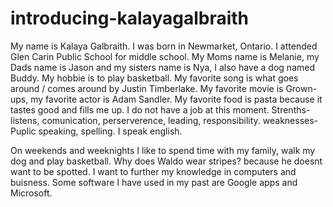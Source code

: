 # introducing-kalayagalbraith
My name is Kalaya Galbraith. I was born in Newmarket, Ontario. I attended Glen Carin Public School for middle school. 
My Moms name is Melanie, my Dads name is Jason and my sisters name is Nya, I also have a dog named Buddy.
My hobbie is to play basketball.
My favorite song is what goes around / comes around by Justin Timberlake. 
My favorite movie is Grown-ups, my favorite actor is Adam Sandler. 
My favorite food is pasta because it tastes good and fills me up.
I do not have a job at this moment.
Strenths- listens, comunication, perserverence, leading, responsibility. weaknesses- Puplic speaking, spelling.
I speak english.

On weekends and weeknights I like to spend time with my family, walk my dog and play basketball.
Why does Waldo wear stripes? because he doesnt want to be spotted.
I want to further my knowledge in computers and buisness.
Some software I have used in my past are Google apps and Microsoft.
